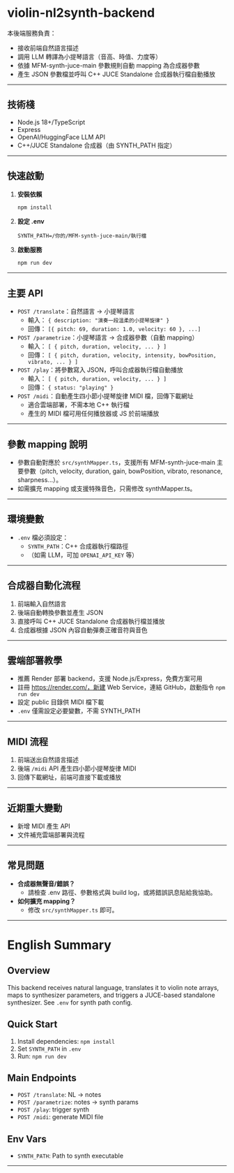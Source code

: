 # violin-nl2synth-backend

本後端服務負責：
- 接收前端自然語言描述
- 調用 LLM 轉譯為小提琴語言（音高、時值、力度等）
- 依據 MFM-synth-juce-main 參數規則自動 mapping 為合成器參數
- 產生 JSON 參數檔並呼叫 C++ JUCE Standalone 合成器執行檔自動播放

---

## 技術棧
- Node.js 18+/TypeScript
- Express
- OpenAI/HuggingFace LLM API
- C++/JUCE Standalone 合成器（由 SYNTH_PATH 指定）

---

## 快速啟動

1. **安裝依賴**
   ```bash
   npm install
   ```
2. **設定 .env**
   ```
   SYNTH_PATH=/你的/MFM-synth-juce-main/執行檔
   ```
3. **啟動服務**
   ```bash
   npm run dev
   ```

---

## 主要 API

- `POST /translate`：自然語言 → 小提琴語言
  - 輸入： `{ description: "演奏一段溫柔的小提琴旋律" }`
  - 回傳： `[{ pitch: 69, duration: 1.0, velocity: 60 }, ...]`
- `POST /parametrize`：小提琴語言 → 合成器參數（自動 mapping）
  - 輸入： `[ { pitch, duration, velocity, ... } ]`
  - 回傳： `[ { pitch, duration, velocity, intensity, bowPosition, vibrato, ... } ]`
- `POST /play`：將參數寫入 JSON，呼叫合成器執行檔自動播放
  - 輸入： `[ { pitch, duration, velocity, ... } ]`
  - 回傳： `{ status: "playing" }`
- `POST /midi`：自動產生四小節小提琴旋律 MIDI 檔，回傳下載網址
  - 適合雲端部署，不需本地 C++ 執行檔
  - 產生的 MIDI 檔可用任何播放器或 JS 於前端播放

---

## 參數 mapping 說明
- 參數自動對應於 `src/synthMapper.ts`，支援所有 MFM-synth-juce-main 主要參數（pitch, velocity, duration, gain, bowPosition, vibrato, resonance, sharpness...）。
- 如需擴充 mapping 或支援特殊音色，只需修改 synthMapper.ts。

---

## 環境變數
- `.env` 檔必須設定：
  - `SYNTH_PATH`：C++ 合成器執行檔路徑
  - （如需 LLM，可加 `OPENAI_API_KEY` 等）

---

## 合成器自動化流程
1. 前端輸入自然語言
2. 後端自動轉換參數並產生 JSON
3. 直接呼叫 C++ JUCE Standalone 合成器執行檔並播放
4. 合成器根據 JSON 內容自動彈奏正確音符與音色

---

## 雲端部署教學
- 推薦 Render 部署 backend，支援 Node.js/Express，免費方案可用
- 註冊 https://render.com/，新建 Web Service，連結 GitHub，啟動指令 `npm run dev`
- 設定 public 目錄供 MIDI 檔下載
- `.env` 僅需設定必要變數，不需 SYNTH_PATH

---

## MIDI 流程
1. 前端送出自然語言描述
2. 後端 `/midi` API 產生四小節小提琴旋律 MIDI
3. 回傳下載網址，前端可直接下載或播放

---

## 近期重大變動
- 新增 MIDI 產生 API
- 文件補充雲端部署與流程

---

## 常見問題
- **合成器無聲音/錯誤？**
  - 請檢查 .env 路徑、參數格式與 build log，或將錯誤訊息貼給我協助。
- **如何擴充 mapping？**
  - 修改 `src/synthMapper.ts` 即可。

---

# English Summary

## Overview
This backend receives natural language, translates it to violin note arrays, maps to synthesizer parameters, and triggers a JUCE-based standalone synthesizer. See `.env` for synth path config.

## Quick Start
1. Install dependencies: `npm install`
2. Set `SYNTH_PATH` in `.env`
3. Run: `npm run dev`

## Main Endpoints
- `POST /translate`: NL → notes
- `POST /parametrize`: notes → synth params
- `POST /play`: trigger synth
- `POST /midi`: generate MIDI file

## Env Vars
- `SYNTH_PATH`: Path to synth executable

---
